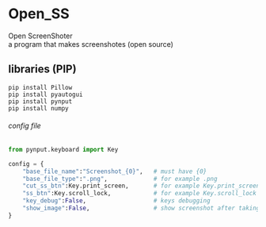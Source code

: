 # Open_SS
Open ScreenShoter<br>
a program that makes screenshotes (open source)

## libraries (PIP)
```
pip install Pillow
pip install pyautogui
pip install pynput
pip install numpy
```

###### config file
```python
from pynput.keyboard import Key

config = {
    "base_file_name":"Screenshot_{0}",   # must have {0}
    "base_file_type":".png",             # for example .png
    "cut_ss_btn":Key.print_screen,       # for example Key.print_screen
    "ss_btn":Key.scroll_lock,            # for example Key.scroll_lock
    "key_debug":False,                   # keys debugging
    "show_image":False,                  # show screenshot after taking it
}
```
